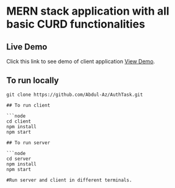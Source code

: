 # MERN stack application with all basic CURD functionalities

## Live Demo

Click this link to see demo of client application [View Demo](https://user-admin-task-client.herokuapp.com/).


## To run locally 

```node
git clone https://github.com/Abdul-Az/AuthTask.git

## To run client

```node
cd client 
npm install
npm start

## To run server

```node
cd server 
npm install
npm start

#Run server and client in different terminals.
